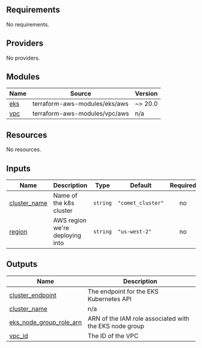 <!-- BEGIN_TF_DOCS -->
## Requirements

No requirements.

## Providers

No providers.

## Modules

| Name | Source | Version |
|------|--------|---------|
| <a name="module_eks"></a> [eks](#module\_eks) | terraform-aws-modules/eks/aws | ~> 20.0 |
| <a name="module_vpc"></a> [vpc](#module\_vpc) | terraform-aws-modules/vpc/aws | n/a |

## Resources

No resources.

## Inputs

| Name | Description | Type | Default | Required |
|------|-------------|------|---------|:--------:|
| <a name="input_cluster_name"></a> [cluster\_name](#input\_cluster\_name) | Name of the k8s cluster | `string` | `"comet_cluster"` | no |
| <a name="input_region"></a> [region](#input\_region) | AWS region we're deploying into | `string` | `"us-west-2"` | no |

## Outputs

| Name | Description |
|------|-------------|
| <a name="output_cluster_endpoint"></a> [cluster\_endpoint](#output\_cluster\_endpoint) | The endpoint for the EKS Kubernetes API |
| <a name="output_cluster_name"></a> [cluster\_name](#output\_cluster\_name) | n/a |
| <a name="output_eks_node_group_role_arn"></a> [eks\_node\_group\_role\_arn](#output\_eks\_node\_group\_role\_arn) | ARN of the IAM role associated with the EKS node group |
| <a name="output_vpc_id"></a> [vpc\_id](#output\_vpc\_id) | The ID of the VPC |
<!-- END_TF_DOCS -->